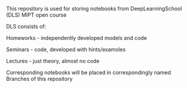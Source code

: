 This repository is used for storing notebooks from DeepLearningSchool (DLS) MIPT open course

DLS consists of: 

Homeworks - independently developed models and code

Seminars - code, developed with hints/examoles

Lectures - just theory, almost no code

Corresponding notebooks will be placed in correspondingly named Branches of this repository
